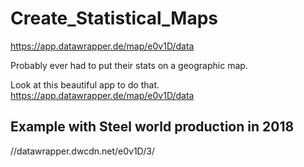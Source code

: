 # Create_Statistical_Maps

https://app.datawrapper.de/map/e0v1D/data


Probably ever had to put their stats on a geographic map.

Look at this beautiful app to do that.
https://app.datawrapper.de/map/e0v1D/data

## Example with Steel world production in 2018

//datawrapper.dwcdn.net/e0v1D/3/




